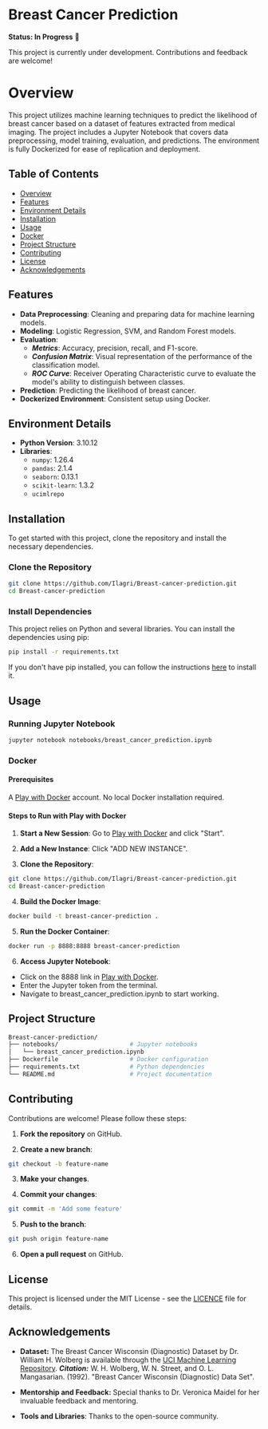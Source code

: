 # Breast Cancer Prediction

**Status: In Progress** 🚧

This project is currently under development. Contributions and feedback are welcome!

# Overview

This project utilizes machine learning techniques to predict the likelihood of breast cancer based on a dataset of features extracted from medical imaging. The project includes a Jupyter Notebook that covers data preprocessing, model training, evaluation, and predictions. The environment is fully Dockerized for ease of replication and deployment.

## Table of Contents
- [Overview](#overview)
- [Features](#features)
- [Environment Details](#environment-details)
- [Installation](#installation)
- [Usage](#usage)
- [Docker](#docker)
- [Project Structure](#project-structure)
- [Contributing](#contributing)
- [License](#license)
- [Acknowledgements](#acknowledgements)

## Features

- **Data Preprocessing**: Cleaning and preparing data for machine learning models.
- **Modeling**: Logistic Regression, SVM, and Random Forest models.
- **Evaluation**:
  - ***Metrics***: Accuracy, precision, recall, and F1-score.
  - ***Confusion Matrix***: Visual representation of the performance of the classification model.
  - ***ROC Curve***: Receiver Operating Characteristic curve to evaluate the model's ability to distinguish between classes.
- **Prediction**: Predicting the likelihood of breast cancer.
- **Dockerized Environment**: Consistent setup using Docker.

## Environment Details

- **Python Version**: 3.10.12
- **Libraries**:
  - `numpy`: 1.26.4
  - `pandas`: 2.1.4
  - `seaborn`: 0.13.1
  - `scikit-learn`: 1.3.2
  - `ucimlrepo`

## Installation

To get started with this project, clone the repository and install the necessary dependencies.

### Clone the Repository

```bash
git clone https://github.com/Ilagri/Breast-cancer-prediction.git
cd Breast-cancer-prediction
```

### Install Dependencies

This project relies on Python and several libraries. You can install the dependencies using pip:

```bash
pip install -r requirements.txt
```

If you don't have pip installed, you can follow the instructions [here](https://pip.pypa.io/en/stable/installation/) to install it.

## Usage

### Running Jupyter Notebook

```bash
jupyter notebook notebooks/breast_cancer_prediction.ipynb
```

### Docker

#### Prerequisites
A [Play with Docker](https://labs.play-with-docker.com/) account. No local Docker installation required.

#### Steps to Run with Play with Docker

1. **Start a New Session**: Go to [Play with Docker](https://labs.play-with-docker.com/) and click "Start".

2. **Add a New Instance**: Click "ADD NEW INSTANCE".
   
3. **Clone the Repository**: 
```bash
git clone https://github.com/Ilagri/Breast-cancer-prediction.git
cd Breast-cancer-prediction
```

4. **Build the Docker Image**: 
```bash
docker build -t breast-cancer-prediction .
```

5. **Run the Docker Container**: 
```bash
docker run -p 8888:8888 breast-cancer-prediction
```

6. **Access Jupyter Notebook**:
- Click on the 8888 link in [Play with Docker](https://labs.play-with-docker.com/).
- Enter the Jupyter token from the terminal.
- Navigate to breast_cancer_prediction.ipynb to start working.

## Project Structure
```bash
Breast-cancer-prediction/
├── notebooks/                    # Jupyter notebooks
│   └── breast_cancer_prediction.ipynb
├── Dockerfile                    # Docker configuration
├── requirements.txt              # Python dependencies
└── README.md                     # Project documentation
```

## Contributing
Contributions are welcome! Please follow these steps:

1. **Fork the repository** on GitHub.
   
2. **Create a new branch**:
  ```bash
  git checkout -b feature-name
  ```

3. **Make your changes**.
   
4. **Commit your changes**:
  ```bash
  git commit -m 'Add some feature'
  ```

5. **Push to the branch**:
  ```bash
  git push origin feature-name
  ```

6. **Open a pull request** on GitHub.

## License
This project is licensed under the MIT License - see the [LICENCE](https://github.com/Ilagri/Breast-cancer-prediction/blob/main/LICENSE) file for details.

## Acknowledgements

- **Dataset:** The Breast Cancer Wisconsin (Diagnostic) Dataset by Dr. William H. Wolberg is available through the [UCI Machine Learning Repository](https://archive.ics.uci.edu/ml/datasets/Breast+Cancer+Wisconsin+%28Diagnostic%29).
***Citation:*** W. H. Wolberg, W. N. Street, and O. L. Mangasarian. (1992). "Breast Cancer Wisconsin (Diagnostic) Data Set".
  
- **Mentorship and Feedback:** Special thanks to Dr. Veronica Maidel for her invaluable feedback and mentoring.
  
- **Tools and Libraries**: Thanks to the open-source community.
